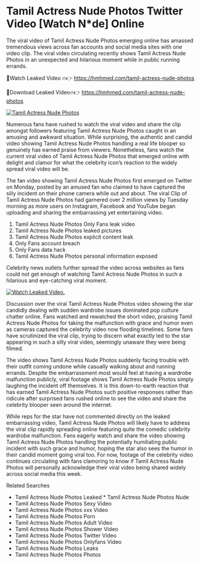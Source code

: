 ﻿# Tamil Actress Nude Photos Twitter Video [Watch N*de] Online

The viral video of ﻿Tamil Actress Nude Photos emerging online has amassed tremendous views across fan accounts and social media sites with one video clip. The viral video circulating recently shows ﻿Tamil Actress Nude Photos in an unexpected and hilarious moment while in public running errands. 

🔴Watch Leaked Video 🔥👉  https://hmhmed.com/tamil-actress-nude-photos 

🔴Download Leaked Video🔥👉  https://hmhmed.com/tamil-actress-nude-photos 

[![Tamil Actress Nude Photos](https://i.imgur.com/dJHk4Zq.gif)](https://hmhmed.com/tamil-actress-nude-photos)

Numerous fans have rushed to watch the viral video and share the clip amongst followers featuring ﻿Tamil Actress Nude Photos caught in an amusing and awkward situation. While surprising, the authentic and candid video showing ﻿Tamil Actress Nude Photos handling a real life blooper so genuinely has earned praise from viewers. Nonetheless, fans watch the current viral video of ﻿Tamil Actress Nude Photos that emerged online with delight and clamor for what the celebrity icon’s reaction to the widely spread viral video will be.

The fan video showing ﻿Tamil Actress Nude Photos first emerged on Twitter on Monday, posted by an amused fan who claimed to have captured the silly incident on their phone camera while out and about. The viral Clip of ﻿Tamil Actress Nude Photos had garnered over 2 million views by Tuesday morning as more users on Instagram, Facebook and YouTube began uploading and sharing the embarrassing yet entertaining video. 

1. ﻿Tamil Actress Nude Photos Only Fans leak video
2. ﻿Tamil Actress Nude Photos leaked pictures
3. ﻿Tamil Actress Nude Photos explicit content leak
4. Only Fans account breach
5. Only Fans data hack
6. ﻿Tamil Actress Nude Photos personal information exposed

Celebrity news outlets further spread the video across websites as fans could not get enough of watching ﻿Tamil Actress Nude Photos in such a hilarious and eye-catching viral moment. 

[![Watch Leaked Video.](https://miro.medium.com/v2/resize:fit:828/format:webp/1*cilzJN44JGOrTw9NJCrNHA.gif "Watch Leaked Video")](https://hmhmed.com/tamil-actress-nude-photos)

Discussion over the viral ﻿Tamil Actress Nude Photos video showing the star candidly dealing with sudden wardrobe issues dominated pop culture chatter online. Fans watched and rewatched the short video, praising ﻿Tamil Actress Nude Photos for taking the malfunction with grace and humor even as cameras captured the celebrity video now flooding timelines. Some fans have scrutinized the viral clip, trying to discern what exactly led to the star appearing in such a silly viral video, seemingly unaware they were being filmed.

The video shows ﻿Tamil Actress Nude Photos suddenly facing trouble with their outfit coming undone while casually walking about and running errands. Despite the embarrassment most would feel at having a wardrobe malfunction publicly, viral footage shows ﻿Tamil Actress Nude Photos simply laughing the incident off themselves. It is this down-to-earth reaction that has earned ﻿Tamil Actress Nude Photos such positive responses rather than ridicule after surprised fans rushed online to see the video and share the celebrity blooper seen around the internet.  

While reps for the star have not commented directly on the leaked embarrassing video, ﻿Tamil Actress Nude Photos will likely have to address the viral clip rapidly spreading online featuring quite the comedic celebrity wardrobe malfunction. Fans eagerly watch and share the video showing ﻿Tamil Actress Nude Photos handling the potentially humiliating public incident with such grace and humor, hoping the star also sees the humor in their candid moment going viral too. For now, footage of the celebrity video continues circulating with fans clamoring to know if ﻿Tamil Actress Nude Photos will personally acknowledge their viral video being shared widely across social media this week.

Related Searches
* ﻿Tamil Actress Nude Photos Leaked
﻿* Tamil Actress Nude Photos Nude
* ﻿Tamil Actress Nude Photos Sexy Video
* ﻿Tamil Actress Nude Photos xxx Video
* ﻿Tamil Actress Nude Photos Porn
* ﻿Tamil Actress Nude Photos Adult Video
* ﻿Tamil Actress Nude Photos Shower Video
* ﻿Tamil Actress Nude Photos Twitter Video
* ﻿Tamil Actress Nude Photos Onlyfans Video
* ﻿Tamil Actress Nude Photos Leaks
* ﻿Tamil Actress Nude Photos Photos